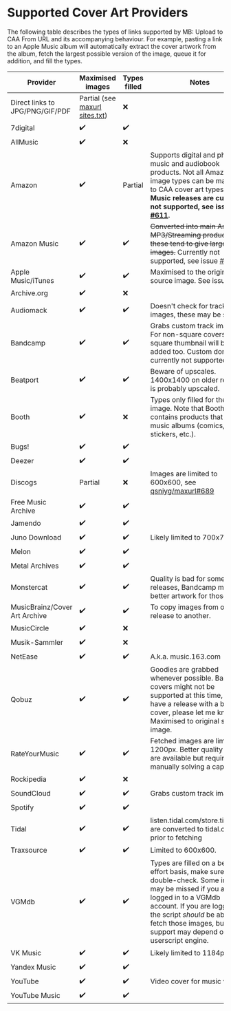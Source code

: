 # Supported Cover Art Providers

The following table describes the types of links supported by MB: Upload to CAA From URL and its accompanying behaviour. For example, pasting a link to an Apple Music album will automatically extract the cover artwork from the album, fetch the largest possible version of the image, queue it for addition, and fill the types.

| Provider | Maximised images | Types filled | Notes |
|----------|------------------|--------------|-------|
| Direct links to JPG/PNG/GIF/PDF | Partial (see [maxurl sites.txt](https://github.com/qsniyg/maxurl/blob/master/sites.txt)) | ❌ |
| 7digital | ✔️ | ✔️ |
| AllMusic | ✔️ | ❌ |
| Amazon | ✔️ | Partial | Supports digital and physical music and audiobook products. Not all Amazon image types can be mapped to CAA cover art types. **Digital Music releases are currently not supported, see issue [#611](https://github.com/ROpdebee/mb-userscripts/issues/611).** |
| Amazon Music | ✔️ | ✔️ | ~~Converted into main Amazon MP3/Streaming product links, these tend to give larger images.~~ Currently not supported, see issue [#611](https://github.com/ROpdebee/mb-userscripts/issues/611) |
| Apple Music/iTunes | ✔️ | ✔️ | Maximised to the original source image. See issue [#80](https://github.com/ROpdebee/mb-userscripts/issues/80). |
| Archive.org | ✔️ | ❌ |
| Audiomack | ✔️ | ✔️ | Doesn't check for track images, these may be singles.
| Bandcamp | ✔️ | ✔️ | Grabs custom track images. For non-square covers, a square thumbnail will be added too. Custom domains currently not supported. |
| Beatport | ✔️ | ✔️ | Beware of upscales. 1400x1400 on older releases is probably upscaled. |
| Booth | ✔️ | ❌ | Types only filled for the first image. Note that Booth also contains products that aren't music albums (comics, stickers, etc.). |
| Bugs! | ✔️ | ✔️ |
| Deezer | ✔️ | ✔️ |
| Discogs | Partial | ❌ | Images are limited to 600x600, see [qsniyg/maxurl#689](https://github.com/qsniyg/maxurl/issues/689) |
| Free Music Archive | ✔️ | ✔️ |
| Jamendo | ✔️ | ✔️ |
| Juno Download | ✔️ | ✔️ | Likely limited to 700x700. |
| Melon | ✔️ | ✔️ |
| Metal Archives | ✔️ | ✔️ |
| Monstercat | ✔️ | ✔️ | Quality is bad for some releases, Bandcamp may have better artwork for those. |
| MusicBrainz/Cover Art Archive | ✔️ | ✔️ | To copy images from one release to another. |
| MusicCircle | ✔️ | ❌ |
| Musik-Sammler | ✔️ | ❌ |
| NetEase | ✔️ | ✔️ | A.k.a. music.163.com |
| Qobuz | ✔️ | ✔️ | Goodies are grabbed whenever possible. Back covers might not be supported at this time, if you have a release with a back cover, please let me know. Maximised to original source image. |
| RateYourMusic | ✔️ | ✔️ | Fetched images are limited to 1200px. Better quality images are available but require manually solving a captcha. |
| Rockipedia | ✔️ | ❌ |
| SoundCloud | ✔️ | ✔️ | Grabs custom track images. |
| Spotify | ✔️ | ✔️ |
| Tidal | ✔️ | ✔️ | listen.tidal.com/store.tidal.com are converted to tidal.com prior to fetching |
| Traxsource | ✔️ | ✔️ | Limited to 600x600. |
| VGMdb | ✔️ | ✔️ | Types are filled on a best-effort basis, make sure to double-check. Some images may be missed if you are not logged in to a VGMdb account. If you are logged in, the script _should_ be able to fetch those images, but support may depend on your userscript engine. |
| VK Music | ✔️ | ✔️ | Likely limited to 1184px.
| Yandex Music | ✔️ | ✔️ |
| YouTube | ✔️ | ✔️ | Video cover for music videos.
| YouTube Music | ✔️ | ✔️ |
